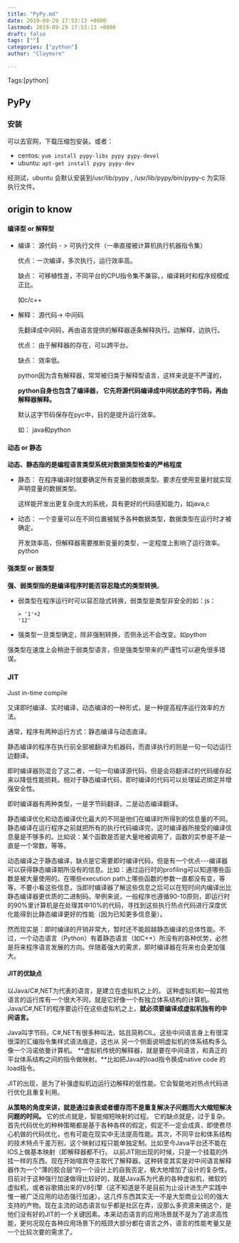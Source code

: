 ```yaml
---
title: "PyPy.md"
date: 2019-09-29 17:53:13 +0800
lastmod: 2019-09-29 17:53:13 +0800
draft: false
tags: [""]
categories: ["python"]
author: "Claymore"

---
```

Tags:[python]

## PyPy

### 安装

可以去官网，下载压缩包安装。或者：

* centos: `yum install pypy-libs pypy pypy-devel`
* ubuntu: `apt-get install pypy pypy-dev`

经测试，ubuntu 会默认安装到/usr/lib/pypy ,  /usr/lib/pypy/bin/pypy-c 为实际执行文件。




## origin to know
#### 编译型 or 解释型

* 编译： 源代码 - > 可执行文件（一串直接被计算机执行机器指令集）

  优点：一次编译，多次执行，运行效率高。

  缺点： 可移植性差，不同平台的CPU指令集不兼容。，编译耗时和程序规模成正比。

  如c/c++

* 解释： 源代码-> 中间码  

  先翻译成中间码，再由语言提供的解释器逐条解释执行。边解释，边执行。

  优点： 由于解释器的存在，可以跨平台。

  缺点： 效率低。

  python因为含有解释器，常常被归类于解释型语言，这样来说是不严谨的， 

  **python自身也包含了编译器， 它先将源代码编译成中间状态的字节码，再由解释器解释。**

  默认这字节码保存在pyc中，目的是提升运行效率。

  如： java和python


#### 动态 or 静态

**动态、静态指的是编程语言类型系统对数据类型检查的严格程度**

* 静态： 在程序编译时就要确定所有变量的数据类型。要求在使用变量时就实现声明变量的数据类型。

  这样能开发出更复杂庞大的系统，具有更好的代码感知能力，如java,c

* 动态： 一个变量可以在不同位置被赋予各种数据类型，数据类型在运行时才被确定。

  开发效率高，但解释器需要推断变量的类型，一定程度上影响了运行效率。python

#### 强类型 or 弱类型

**强、弱类型指的是编译程序时能否容忍隐式的类型转换**。

* 弱类型在程序运行时可以容忍隐式转换，弱类型是类型非安全的如：js：

  ```
  > '1'+2
  '12'
  ```

* 强类型一旦类型确定，除非强制转换，否侧永远不会改变。如python

强类型在速度上会稍逊于弱类型语言，但是强类型带来的严谨性可以避免很多错误。



### JIT

Just in-time compile  

又译即时编译、实时编译，动态编译的一种形式，是一种提高程序运行效率的方法。

通常，程序有两种运行方式：静态编译与动态直译。

静态编译的程序在执行前全部被翻译为机器码，而直译执行的则是一句一句边运行边翻译。

即时编译器则混合了这二者，一句一句编译源代码，但是会将翻译过的代码缓存起来以降低性能损耗。相对于静态编译代码，即时编译的代码可以处理延迟绑定并增强安全性。

即时编译器有两种类型，一是字节码翻译，二是动态编译翻译。

静态编译优化和动态编译优化最大的不同是他们在编译时所得到的信息量的不同。静态编译在运行程序之前就把所有的执行代码编译完，这时编译器所接受的编译信息量是不够多的。比如说：某个函数是否是大量地被调用了，函数的实参是不是一直是一个常数，等等。 

动态编译之于静态编译，缺点是它需要即时编译代码，但是有一个优点---编译器可以获得静态编译期所没有的信息。比如：通过运行时的profiling可以知道哪些函数是被大量使用的。在哪些execution path上哪些函数的参数一直都没有变，等等。不要小看这些信息，当即时编译器了解这些信息之后可以在短时间内编译出比静态编译器更优质的二进制码。举例来说，一般程序也遵循90-10原则，即运行时的90%里计算机是在处理其中10%的代码，寻找到这些执行热点代码进行深度优化能得到比静态编译更好的性能（因为已知更多信息量）。  

然而现实是：即时编译的开销非常大，暂时还不能超越静态编译的总体性能。不过，一个动态语言（Python）有着静态语言（如C++）所没有的各种优势，必然是将来程序语言发展的方向。伴随着强大的需求，即时编译器在将来也会更加强大。



#### JIT的优缺点

以Java/C#,NET为代表的语言，是建立在虚拟机之上的。
这种虚拟机和一般其他语言的运行库有一个很大不同，就是它好像一个有独立体系结构的计算机。 
Java/C#,NET的程序要运行在这些虚拟机之上，**就必须要编译成虚拟机独有的中间语言。**

Java叫字节码，C#,NET有很多种叫法，姑且简称CIL。这些中间语言身上有很深很深的汇编指令集样式语法痕迹，这也从 另一个侧面说明虚拟机的体系结构多么像一个冯诺依曼计算机。
**虚拟机传统的解释器，就是要在中间语言，和真正的平台体系结构之间的指令做映射。**比如把Java的load指令换成native code 的load指令。

JIT的出现，是为了补强虚拟机边运行边解释的低性能。它会智能地对热点代码进行优化且重复利用。

**从策略的角度来讲，就是通过查表或者缓存而不是重复解决子问题而大大缩短解决问题的时间。**
它的优点就是，智能缩短映射的过程。
它的缺点就是，过于复杂。首先代码优化的种种策略都是基于各种各样的假定，假定不一定会成真，即使费尽心机做的代码优化，也有可能在现实中无法提高性能。其次，不同平台和体系结构的技术特点千差万别，这个映射过程只能单独定制。比如至今Java平台还不能在IOS上做基本映射（即解释器都不行。
 以前JIT刚出现的时候，只是一个挂载的外挂一样的东西。现在开始喧宾夺主取代了解释器。这种转变其实是对中间语言解释器作为一个“薄的胶合层”的一个设计上的自我否定，极大地增加了设计的复杂性。目前对于这种强行加速做得比较好的，就是Java系为代表的各种虚拟机，微软的虚拟机，或者谷歌搞出来的V8引擎（这不知道是不是目前为止设计进生产实践中惟一被广泛应用的动态强行加速）。这几件东西其实无一不是大型商业公司的强大支持的产物。现在主流的动态语言似乎都是社区在弄，没那么多资源来搞这个，是他们没有好的JIT的一个关键因素。本来动态语言的应用场景就不是为了追求高性能，更何况现在各种应用场景下的瓶颈大部分都在语言之外，语言的性能考量又是一个比较次要的需求了。